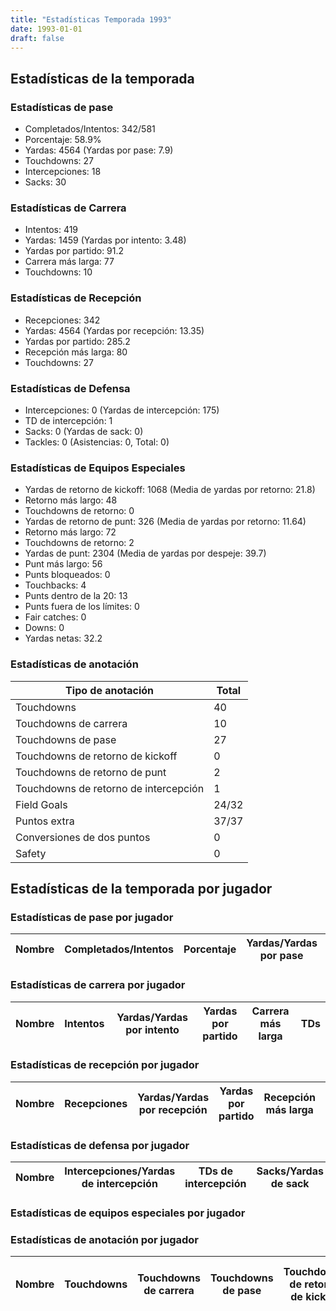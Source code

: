 ```yaml
---
title: "Estadísticas Temporada 1993"
date: 1993-01-01
draft: false
---
```


## Estadísticas de la temporada
### Estadísticas de pase
* Completados/Intentos: 342/581
* Porcentaje: 58.9%
* Yardas: 4564 (Yardas por pase: 7.9)
* Touchdowns: 27
* Intercepciones: 18
* Sacks: 30

### Estadísticas de Carrera
* Intentos: 419
* Yardas: 1459 (Yardas por intento: 3.48)
* Yardas por partido: 91.2
* Carrera más larga: 77
* Touchdowns: 10

### Estadísticas de Recepción
* Recepciones: 342
* Yardas: 4564 (Yardas por recepción: 13.35)
* Yardas por partido: 285.2
* Recepción más larga: 80
* Touchdowns: 27

### Estadísticas de Defensa
* Intercepciones: 0 (Yardas de intercepción: 175)
* TD de intercepción: 1
* Sacks: 0 (Yardas de sack: 0)
* Tackles: 0 (Asistencias: 0, Total: 0)

### Estadísticas de Equipos Especiales
* Yardas de retorno de kickoff: 1068 (Media de yardas por retorno: 21.8)
* Retorno más largo: 48
* Touchdowns de retorno: 0
* Yardas de retorno de punt: 326 (Media de yardas por retorno: 11.64)
* Retorno más largo: 72
* Touchdowns de retorno: 2
* Yardas de punt: 2304 (Media de yardas por despeje: 39.7)
* Punt más largo: 56
* Punts bloqueados: 0
* Touchbacks: 4
* Punts dentro de la 20: 13
* Punts fuera de los límites: 0
* Fair catches: 0
* Downs: 0
* Yardas netas: 32.2

### Estadísticas de anotación
| Tipo de anotación | Total |
|-------------------|-------|
| Touchdowns | 40 |
| Touchdowns de carrera | 10 |
| Touchdowns de pase | 27 |
| Touchdowns de retorno de kickoff | 0 |
| Touchdowns de retorno de punt | 2 |
| Touchdowns de retorno de intercepción | 1 |
| Field Goals | 24/32 |
| Puntos extra | 37/37 |
| Conversiones de dos puntos | 0 |
| Safety | 0 |

## Estadísticas de la temporada por jugador
### Estadísticas de pase por jugador
| Nombre | Completados/Intentos | Porcentaje | Yardas/Yardas por pase | TDs | Intercepciones | Sacks |
|--------|----------------------|------------|------------------------|-----|----------------|-------|


### Estadísticas de carrera por jugador
| Nombre | Intentos | Yardas/Yardas por intento | Yardas por partido | Carrera más larga | TDs |
|--------|----------|--------------------------|--------------------|-------------------|-----|


### Estadísticas de recepción por jugador
| Nombre | Recepciones | Yardas/Yardas por recepción | Yardas por partido | Recepción más larga | TDs |
|--------|-------------|----------------------------|--------------------|---------------------|-----|


### Estadísticas de defensa por jugador
| Nombre | Intercepciones/Yardas de intercepción | TDs de intercepción | Sacks/Yardas de sack | Tackles/Asistencias/Total |
|--------|--------------------------------------|---------------------|-----------------------|--------------------------|


### Estadísticas de equipos especiales por jugador
<!-- Puedes agregar aquí tablas para KickoffReturn, PuntReturn, Punting, Kicking si lo necesitas -->

### Estadísticas de anotación por jugador
| Nombre | Touchdowns | Touchdowns de carrera | Touchdowns de pase | Touchdowns de retorno de kickoff | Touchdowns de retorno de punt | Touchdowns de retorno de intercepción | Field Goals | Puntos extra | Conversiones de dos puntos | Safety |
|--------|------------|----------------|---------------------|----------------------------------|-------------------------------|----------------------------------|------------|--------------|--------------------------|--------|
